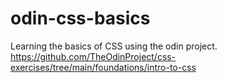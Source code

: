 # odin-css-basics
Learning the basics of CSS using the odin project. https://github.com/TheOdinProject/css-exercises/tree/main/foundations/intro-to-css
